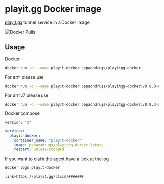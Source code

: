 # playit.gg Docker image

[playit.gg](https://playit.gg/) tunnel service in a Docker Image

![Docker Pulls](https://img.shields.io/docker/pulls/pepaondrugs/playitgg-docker)

## Usage


Docker 
```bash
docker run -d --name playit-docker pepaondrugs/playitgg-docker
```

For arm please use
```bash
docker run -d --name playit-docker pepaondrugs/playitgg-docker:v0.9.3-arm   
```

For armv7 please use
```bash
docker run -d --name playit-docker pepaondrugs/playitgg-docker:v0.9.3-armv7   
```



Docker compose

```yaml
version: "3"

services:
  playit-docker:
    container_name: "playit-docker"
    image: pepaondrugs/playitgg-docker:latest
    restart: unless-stopped
```

If you want to claim the agent have a look at the log
```bash
docker logs playit-docker
```
```bash
link=https://playit.gg/claim/#######
```
